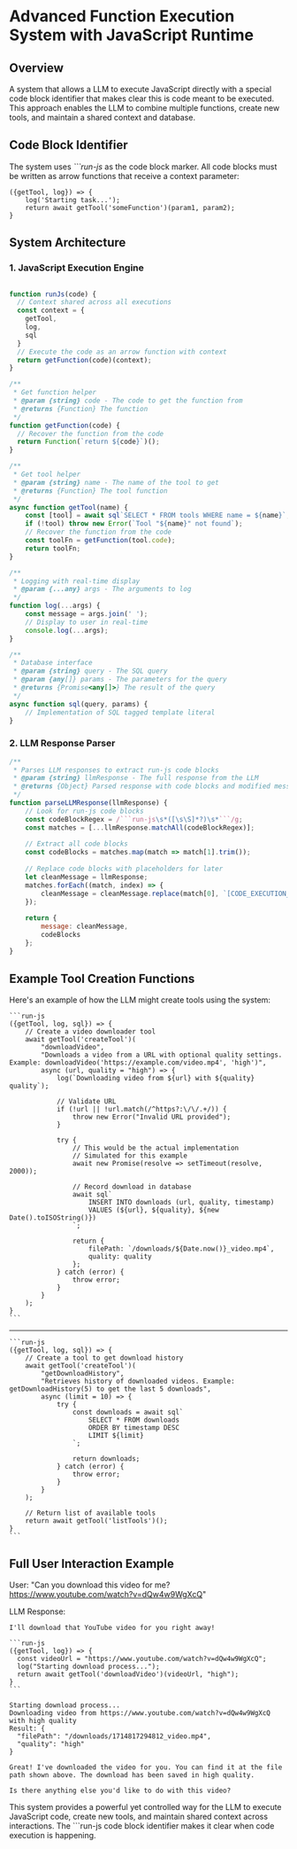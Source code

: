 # Advanced Function Execution System with JavaScript Runtime

## Overview

A system that allows a LLM to execute JavaScript directly with a special code block identifier that makes clear this is code meant to be executed. This approach enables the LLM to combine multiple functions, create new tools, and maintain a shared context and database.

## Code Block Identifier

The system uses *```run-js* as the code block marker. All code blocks must be written as arrow functions that receive a context parameter:

  ```run-js
  ({getTool, log}) => {
      log('Starting task...');
      return await getTool('someFunction')(param1, param2);
  }
  ```

## System Architecture

### 1. JavaScript Execution Engine

```javascript

function runJs(code) {
  // Context shared across all executions
  const context = {
    getTool,
    log,
    sql
  }
  // Execute the code as an arrow function with context
  return getFunction(code)(context);
}

/**
 * Get function helper
 * @param {string} code - The code to get the function from
 * @returns {Function} The function
 */
function getFunction(code) {
  // Recover the function from the code
  return Function(`return ${code}`)();
}

/**
 * Get tool helper
 * @param {string} name - The name of the tool to get
 * @returns {Function} The tool function
 */
async function getTool(name) {
    const [tool] = await sql`SELECT * FROM tools WHERE name = ${name}`;
    if (!tool) throw new Error(`Tool "${name}" not found`);
    // Recover the function from the code
    const toolFn = getFunction(tool.code);
    return toolFn;
}

/**
 * Logging with real-time display
 * @param {...any} args - The arguments to log
 */
function log(...args) {
    const message = args.join(' ');
    // Display to user in real-time
    console.log(...args);
}

/**
 * Database interface
 * @param {string} query - The SQL query
 * @param {any[]} params - The parameters for the query
 * @returns {Promise<any[]>} The result of the query
 */
async function sql(query, params) {
    // Implementation of SQL tagged template literal
}
```

### 2. LLM Response Parser

```javascript
/**
 * Parses LLM responses to extract run-js code blocks
 * @param {string} llmResponse - The full response from the LLM
 * @returns {Object} Parsed response with code blocks and modified message
 */
function parseLLMResponse(llmResponse) {
    // Look for run-js code blocks
    const codeBlockRegex = /```run-js\s*([\s\S]*?)\s*```/g;
    const matches = [...llmResponse.matchAll(codeBlockRegex)];
    
    // Extract all code blocks
    const codeBlocks = matches.map(match => match[1].trim());
    
    // Replace code blocks with placeholders for later
    let cleanMessage = llmResponse;
    matches.forEach((match, index) => {
        cleanMessage = cleanMessage.replace(match[0], `[CODE_EXECUTION_${index}]`);
    });
    
    return {
        message: cleanMessage,
        codeBlocks
    };
}
```

## Example Tool Creation Functions

Here's an example of how the LLM might create tools using the system:

    ```run-js
    ({getTool, log, sql}) => {
        // Create a video downloader tool
        await getTool('createTool')(
            "downloadVideo", 
            "Downloads a video from a URL with optional quality settings. Example: downloadVideo('https://example.com/video.mp4', 'high')",
            async (url, quality = "high") => {
                log(`Downloading video from ${url} with ${quality} quality`);
                
                // Validate URL
                if (!url || !url.match(/^https?:\/\/.+/)) {
                    throw new Error("Invalid URL provided");
                }
                
                try {
                    // This would be the actual implementation
                    // Simulated for this example
                    await new Promise(resolve => setTimeout(resolve, 2000));
                    
                    // Record download in database
                    await sql`
                        INSERT INTO downloads (url, quality, timestamp) 
                        VALUES (${url}, ${quality}, ${new Date().toISOString()})
                    `;
                    
                    return {
                        filePath: `/downloads/${Date.now()}_video.mp4`,
                        quality: quality
                    };
                } catch (error) {
                    throw error;
                }
            }
        );
    }
    ```

---

    ```run-js
    ({getTool, log, sql}) => {
        // Create a tool to get download history
        await getTool('createTool')(
            "getDownloadHistory",
            "Retrieves history of downloaded videos. Example: getDownloadHistory(5) to get the last 5 downloads",
            async (limit = 10) => {
                try {
                    const downloads = await sql`
                        SELECT * FROM downloads 
                        ORDER BY timestamp DESC 
                        LIMIT ${limit}
                    `;
                    
                    return downloads;
                } catch (error) {
                    throw error;
                }
            }
        );

        // Return list of available tools
        return await getTool('listTools')();
    }
    ```

## Full User Interaction Example

User: "Can you download this video for me? https://www.youtube.com/watch?v=dQw4w9WgXcQ"

LLM Response:

    I'll download that YouTube video for you right away!

    ```run-js
    ({getTool, log}) => {
      const videoUrl = "https://www.youtube.com/watch?v=dQw4w9WgXcQ";
      log("Starting download process...");
      return await getTool('downloadVideo')(videoUrl, "high");
    }
    ```

    Starting download process...
    Downloading video from https://www.youtube.com/watch?v=dQw4w9WgXcQ with high quality
    Result: {
      "filePath": "/downloads/1714817294812_video.mp4",
      "quality": "high"
    }

    Great! I've downloaded the video for you. You can find it at the file path shown above. The download has been saved in high quality.

    Is there anything else you'd like to do with this video?

This system provides a powerful yet controlled way for the LLM to execute JavaScript code, create new tools, and maintain shared context across interactions. The ```run-js code block identifier makes it clear when code execution is happening.
 